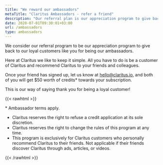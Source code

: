 ```yaml
---
title: "We reward our ambassadors"
metaTitle: "Claritus Ambassadors - refer a friend"
description: "Our referral plan is our appreciation program to give back to our customers like you for being our ambassadors."
date: 2020-07-01T09:30:01+03:00
url: /ambassadors
type: ambassadors
---
```


We consider our referral program to be our appreciation program to give back to our loyal customers like you for being our ambassadors.

Here at Claritus we like to keep it simple. All you have to do is be a customer of Claritus and recommend Claritus to your friends and colleagues.

Once your friend has signed up, let us know at [hello@claritus.io](mailto:hello@claritus.io), and both of you will get $50 worth of credits* towards your subscription.

This is our way of saying thank you for being a loyal customer!

{{< rawhtml >}}
<div class="terms-title">* Ambassador terms apply.</div>
<ul>
    <li>Claritus reserves the right to refuse a credit application at its sole discretion.</li> 
    <li>Claritus reserves the right to change the rules of this program at any time.</li> 
    <li>This program is exclusively for Claritus customers who personally recommend Claritus to their friends. Not applicable if their friends discover Claritus through ads, articles, or videos.</li> 
</ul>
{{< /rawhtml >}}


